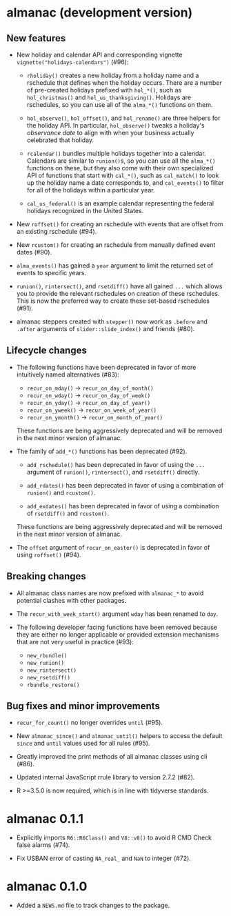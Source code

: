 # almanac (development version)

## New features

* New holiday and calendar API and corresponding vignette
  `vignette("holidays-calendars")` (#96):

  * `rholiday()` creates a new holiday from a holiday name and a
    rschedule that defines when the holiday occurs. There are a number of
    pre-created holidays prefixed with `hol_*()`, such as `hol_christmas()`
    and `hol_us_thanksgiving()`. Holidays are rschedules, so you can use all
    of the `alma_*()` functions on them.
    
  * `hol_observe()`, `hol_offset()`, and `hol_rename()` are three helpers for
    the holiday API. In particular, `hol_observe()` tweaks a holiday's
    _observance date_ to align with when your business actually celebrated that
    holiday.
    
  * `rcalendar()` bundles multiple holidays together into a calendar. Calendars
    are similar to `runion()`s, so you can use all the `alma_*()` functions on
    these, but they also come with their own specialized API of functions that
    start with `cal_*()`, such as `cal_match()` to look up the holiday name a
    date corresponds to, and `cal_events()` to filter for all of the holidays
    within a particular year.
    
  * `cal_us_federal()` is an example calendar representing the federal holidays
    recognized in the United States.

* New `roffset()` for creating an rschedule with events that are offset from an
  existing rschedule (#94).
  
* New `rcustom()` for creating an rschedule from manually defined event dates
  (#90).
  
* `alma_events()` has gained a `year` argument to limit the returned set of
  events to specific years.
  
* `runion()`, `rintersect()`, and `rsetdiff()` have all gained `...` which
  allows you to provide the relevant rschedules on creation of these rschedules.
  This is now the preferred way to create these set-based rschedules (#91).
  
* almanac steppers created with `stepper()` now work as `.before` and
  `.after` arguments of `slider::slide_index()` and friends (#80).

## Lifecycle changes

* The following functions have been deprecated in favor of more intuitively
  named alternatives (#83):
  
  * `recur_on_mday()` -> `recur_on_day_of_month()`
  * `recur_on_wday()` -> `recur_on_day_of_week()`
  * `recur_on_yday()` -> `recur_on_day_of_year()`
  * `recur_on_yweek()` -> `recur_on_week_of_year()`
  * `recur_on_ymonth()` -> `recur_on_month_of_year()`
  
  These functions are being aggressively deprecated and will be removed in the
  next minor version of almanac.

* The family of `add_*()` functions has been deprecated (#92).

  * `add_rschedule()` has been deprecated in favor of using the `...` argument
    of `runion()`, `rintersect()`, and `rsetdiff()` directly.
    
  * `add_rdates()` has been deprecated in favor of using a combination of
    `runion()` and `rcustom()`.
    
  * `add_exdates()` has been deprecated in favor of using a combination of
    `rsetdiff()` and `rcustom()`.
    
  These functions are being aggressively deprecated and will be removed in the
  next minor version of almanac.

* The `offset` argument of `recur_on_easter()` is deprecated in favor of using
  `roffset()` (#94).

## Breaking changes

* All almanac class names are now prefixed with `almanac_*` to avoid potential
  clashes with other packages.
  
* The `recur_with_week_start()` argument `wday` has been renamed to `day`.

* The following developer facing functions have been removed because they are
  either no longer applicable or provided extension mechanisms that are not
  very useful in practice (#93):
  
  * `new_rbundle()`
  * `new_runion()`
  * `new_rintersect()`
  * `new_rsetdiff()`
  * `rbundle_restore()`

## Bug fixes and minor improvements

* `recur_for_count()` no longer overrides `until` (#95).

* New `almanac_since()` and `almanac_until()` helpers to access the default
  `since` and `until` values used for all rules (#95).

* Greatly improved the print methods of all almanac classes using cli (#86).

* Updated internal JavaScript rrule library to version 2.7.2 (#82).

* R >=3.5.0 is now required, which is in line with tidyverse standards.

# almanac 0.1.1

* Explicitly imports `R6::R6Class()` and `V8::v8()` to avoid R CMD Check
  false alarms (#74).

* Fix USBAN error of casting `NA_real_` and `NaN` to integer (#72).

# almanac 0.1.0

* Added a `NEWS.md` file to track changes to the package.

